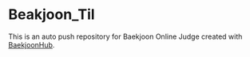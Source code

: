 # Beakjoon_Til
This is an auto push repository for Baekjoon Online Judge created with [BaekjoonHub](https://github.com/BaekjoonHub/BaekjoonHub).
